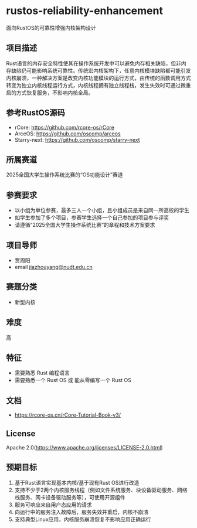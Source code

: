 # rustos-reliability-enhancement

面向RustOS的可靠性增强内核架构设计

## 项目描述

Rust语言的内存安全特性使其在操作系统开发中可以避免内存相关缺陷，但非内存缺陷仍可能影响系统可靠性。传统宏内核架构下，任意内核模块缺陷都可能引发内核崩溃，一种解决方案是改变内核功能模块的运行方式，由传统的函数调用方式转变为独立内核线程运行方式，内核线程拥有独立线程栈，发生失效时可通过微重启的方式恢复服务，不影响内核全局。

## 参考RustOS源码

- rCore: <https://github.com/rcore-os/rCore>
- ArceOS: <https://github.com/oscomp/arceos>
- Starry-next: <https://github.com/oscomp/starry-next>

## 所属赛道

2025全国大学生操作系统比赛的“OS功能设计”赛道

## 参赛要求

- 以小组为单位参赛，最多三人一个小组，且小组成员是来自同一所高校的学生
- 如学生参加了多个项目，参赛学生选择一个自己参加的项目参与评奖
- 请遵循“2025全国大学生操作系统比赛”的章程和技术方案要求

## 项目导师

- 贾周阳
- email <jiazhouyang@nudt.edu.cn>

## 赛题分类

- 新型内核

## 难度

高

## 特征

- 需要熟悉 Rust 编程语言
- 需要熟悉一个 Rust OS 或 能从零编写一个 Rust OS

## 文档

- <https://rcore-os.cn/rCore-Tutorial-Book-v3/>

## License

Apache 2.0(<https://www.apache.org/licenses/LICENSE-2.0.html>)

## 预期目标

1. 基于Rust语言实现基本内核/基于现有Rust OS进行改造
2. 支持不少于2两个内核服务线程（例如文件系统服务、块设备驱动服务、网络栈服务、网卡设备驱动服务等），可使用开源组件
3. 服务可响应来自用户态应用的请求
4. 向运行中的服务注入故障后，服务失效并重启，内核不崩溃
5. 支持典型Linux应用，内核服务崩溃恢复不影响应用正确运行
